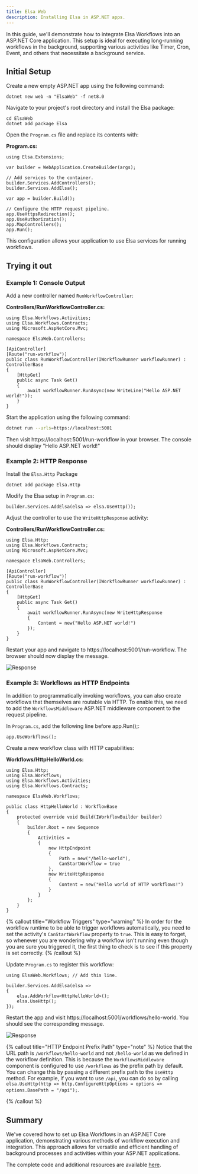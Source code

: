 ```yaml
---
title: Elsa Web
description: Installing Elsa in ASP.NET apps.
---
```


In this guide, we'll demonstrate how to integrate Elsa Workflows into an ASP.NET Core application. 
This setup is ideal for executing long-running workflows in the background, supporting various activities like Timer, Cron, Event, and others that necessitate a background service.

## Initial Setup

Create a new empty ASP.NET app using the following command:

```shell
dotnet new web -n "ElsaWeb" -f net8.0
```

Navigate to your project's root directory and install the Elsa package:

```shell
cd ElsaWeb
dotnet add package Elsa
```

Open the `Program.cs` file and replace its contents with:

**Program.cs:**

```clike
using Elsa.Extensions;

var builder = WebApplication.CreateBuilder(args);

// Add services to the container.
builder.Services.AddControllers();
builder.Services.AddElsa();

var app = builder.Build();

// Configure the HTTP request pipeline.
app.UseHttpsRedirection();
app.UseAuthorization();
app.MapControllers();
app.Run();
```

This configuration allows your application to use Elsa services for running workflows.

## Trying it out

### Example 1: Console Output

Add a new controller named `RunWorkflowController`:

**Controllers/RunWorkflowController.cs:**

```clike
using Elsa.Workflows.Activities;
using Elsa.Workflows.Contracts;
using Microsoft.AspNetCore.Mvc;

namespace ElsaWeb.Controllers;

[ApiController]
[Route("run-workflow")]
public class RunWorkflowController(IWorkflowRunner workflowRunner) : ControllerBase
{
    [HttpGet]
    public async Task Get()
    {
        await workflowRunner.RunAsync(new WriteLine("Hello ASP.NET world!"));
    }
}
```

Start the application using the following command:

```bash
dotnet run --urls=https://localhost:5001
```

Then visit https://localhost:5001/run-workflow in your browser.
The console should display "Hello ASP.NET world!"

### Example 2: HTTP Response

Install the `Elsa.Http` Package

```shell
dotnet add package Elsa.Http
```

Modify the Elsa setup in `Program.cs`:

```clike
builder.Services.AddElsa(elsa => elsa.UseHttp());
```

Adjust the controller to use the `WriteHttpResponse` activity:

**Controllers/RunWorkflowController.cs:**

```clike
using Elsa.Http;
using Elsa.Workflows.Contracts;
using Microsoft.AspNetCore.Mvc;

namespace ElsaWeb.Controllers;

[ApiController]
[Route("run-workflow")]
public class RunWorkflowController(IWorkflowRunner workflowRunner) : ControllerBase
{
    [HttpGet]
    public async Task Get()
    {
        await workflowRunner.RunAsync(new WriteHttpResponse
        {
            Content = new("Hello ASP.NET world!")
        });
    }
}
```

Restart your app and navigate to https://localhost:5001/run-workflow. The browser should now display the message.

![Response](/installation/response.png)

### Example 3: Workflows as HTTP Endpoints

In addition to programmatically invoking workflows, you can also create workflows that themselves are routable via HTTP.
To enable this, we need to add the `WorkflowsMiddleware` ASP.NET middleware component to the request pipeline.

In `Program.cs`, add the following line before app.Run();:

```clike
app.UseWorkflows();
```

Create a new workflow class with HTTP capabilities:

**Workflows/HttpHelloWorld.cs:**

```clike
using Elsa.Http;
using Elsa.Workflows;
using Elsa.Workflows.Activities;
using Elsa.Workflows.Contracts;

namespace ElsaWeb.Workflows;

public class HttpHelloWorld : WorkflowBase
{
    protected override void Build(IWorkflowBuilder builder)
    {
        builder.Root = new Sequence
        {
            Activities =
            {
                new HttpEndpoint
                {
                    Path = new("/hello-world"),
                    CanStartWorkflow = true
                },
                new WriteHttpResponse
                {
                    Content = new("Hello world of HTTP workflows!")
                }
            }
        };
    }
}
```

{% callout title="Workflow Triggers" type="warning" %}
In order for the workflow runtime to be able to trigger workflows automatically, you need to set the activity's `CanStartWorkflow` property to `true`.
This is easy to forget, so whenever you are wondering why a workflow isn't running even though you are sure you triggered it, the first thing to check is to see if this property is set correctly.
{% /callout %}

Update `Program.cs` to register this workflow:

```clike
using ElsaWeb.Workflows; // Add this line.

builder.Services.AddElsa(elsa =>
{
    elsa.AddWorkflow<HttpHelloWorld>();
    elsa.UseHttp();
});
```

Restart the app and visit https://localhost:5001/workflows/hello-world. You should see the corresponding message.

![Response](/installation/response-2.png)

{% callout title="HTTP Endpoint Prefix Path" type="note" %}
Notice that the URL path is `/workflows/hello-world` and not `/hello-world` as we defined in the workflow definition.
This is because the `WorkflowsMiddleware` component is configured to use `/workflows` as the prefix path by default.
You can change this by passing a different prefix path to the `UseHttp` method. For example, if you want to use `/api`, you can do so by calling `elsa.UseHttp(http => http.ConfigureHttpOptions = options => options.BasePath = "/api");`.

{% /callout %}

## Summary

We've covered how to set up Elsa Workflows in an ASP.NET Core application, demonstrating various methods of workflow execution and integration. This approach allows for versatile and efficient handling of background processes and activities within your ASP.NET applications.

The complete code and additional resources are available [here](https://github.com/elsa-workflows/elsa-guides/tree/main/src/installation/elsa-web/ElsaWeb).